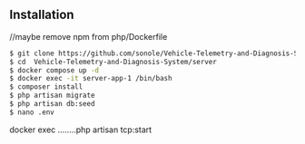 ## Installation

//maybe remove npm from php/Dockerfile
```bash
$ git clone https://github.com/sonole/Vehicle-Telemetry-and-Diagnosis-System.git
$ cd  Vehicle-Telemetry-and-Diagnosis-System/server
$ docker compose up -d
$ docker exec -it server-app-1 /bin/bash
$ composer install
$ php artisan migrate
$ php artisan db:seed
$ nano .env
```
docker exec ........php artisan tcp:start 


